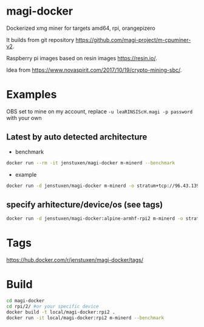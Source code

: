 # magi-docker
Dockerized xmg miner for targets amd64, rpi, orangepizero

It builds from git repository https://github.com/magi-project/m-cpuminer-v2.

Raspberry pi images based on resin images https://resin.io/.

Idea from https://www.novaspirit.com/2017/10/19/crypto-mining-sbc/.

# Examples
OBS set to mine on my account, replace `-u leaRINSIScH.magi -p password` with your own
## Latest by auto detected architecture
* benchmark
```bash
docker run --rm -it jenstuxen/magi-docker m-minerd --benchmark
```
* example
```bash
docker run -d jenstuxen/magi-docker m-minerd -o stratum+tcp://96.43.139.10:3333 -u fxyn4w6u34gy535gh.user -p password
```
## specify arhitecture/device/os (see tags)
```bash
docker run -d jenstuxen/magi-docker:alpine-armhf-rpi2 m-minerd -o stratum+tcp://96.43.139.10:3333 -u fxyn4w6u34gy535gh.user -p password
```

# Tags
https://hub.docker.com/r/jenstuxen/magi-docker/tags/

# Build
```bash
cd magi-docker
cd rpi/2/ #or your specific device
docker build -t local/magi-docker:rpi2 .
docker run -it local/magi-docker:rpi2 m-minerd --benchmark
```
